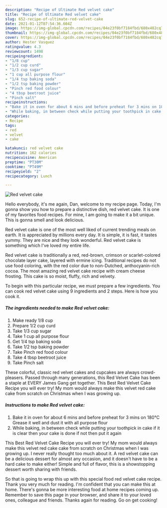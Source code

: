 ```yaml
---
description: "Recipe of Ultimate Red velvet cake"
title: "Recipe of Ultimate Red velvet cake"
slug: 652-recipe-of-ultimate-red-velvet-cake
date: 2021-01-12T07:54:36.604Z
image: https://img-global.cpcdn.com/recipes/04e23f0bf7184fbd/680x482cq70/red-velvet-cake-recipe-main-photo.jpg
thumbnail: https://img-global.cpcdn.com/recipes/04e23f0bf7184fbd/680x482cq70/red-velvet-cake-recipe-main-photo.jpg
cover: https://img-global.cpcdn.com/recipes/04e23f0bf7184fbd/680x482cq70/red-velvet-cake-recipe-main-photo.jpg
author: Hester Vasquez
ratingvalue: 4.3
reviewcount: 1498
recipeingredient:
- "1/8 cup"
- "1/2 cup curd"
- "1/3 cup sugar"
- "1 cup all purpose flour"
- "1/4 tsp baking soda"
- "1/2 tsp baking powder"
- "Pinch red food colour"
- "4 tbsp beetroot juice"
- "Pinch salt"
recipeinstructions:
- "Bake it in oven for about 6 mins and before preheat for 3 mins on 180°C Grease it well and dust it with all purpose flour"
- "While baking, in between check while putting your toothpick in cake if it is clear then your cake is done if not then put it again"
categories:
- Recipe
tags:
- red
- velvet
- cake

katakunci: red velvet cake 
nutrition: 162 calories
recipecuisine: American
preptime: "PT30M"
cooktime: "PT49M"
recipeyield: "2"
recipecategory: Lunch

---
```



![Red velvet cake](https://img-global.cpcdn.com/recipes/04e23f0bf7184fbd/680x482cq70/red-velvet-cake-recipe-main-photo.jpg)

Hello everybody, it's me again, Dan, welcome to my recipe page. Today, I'm gonna show you how to prepare a distinctive dish, red velvet cake. It is one of my favorites food recipes. For mine, I am going to make it a bit unique. This is gonna smell and look delicious.

Red velvet cake is one of the most well liked of current trending meals on earth. It is appreciated by millions every day. It is simple, it is fast, it tastes yummy. They are nice and they look wonderful. Red velvet cake is something which I've loved my entire life.

Red velvet cake is traditionally a red, red-brown, crimson or scarlet-colored chocolate layer cake, layered with ermine icing. Traditional recipes do not use food coloring, with the red color due to non-Dutched, anthocyanin-rich cocoa. The most amazing red velvet cake recipe with cream cheese frosting. This cake is so moist, fluffy, rich and velvety.


To begin with this particular recipe, we must prepare a few ingredients. You can cook red velvet cake using 9 ingredients and 2 steps. Here is how you cook it.

<!--inarticleads1-->

##### The ingredients needed to make Red velvet cake:

1. Make ready 1/8 cup
1. Prepare 1/2 cup curd
1. Take 1/3 cup sugar
1. Take 1 cup all purpose flour
1. Get 1/4 tsp baking soda
1. Take 1/2 tsp baking powder
1. Take Pinch red food colour
1. Take 4 tbsp beetroot juice
1. Take Pinch salt


These colorful, classic red velvet cakes and cupcakes are always crowd-pleasers. Passed through many generations, this Red Velvet Cake has been a staple at EVERY James Gang get together. This Best Red Velvet Cake Recipe you will ever try! My mom would always make this velvet red cake cake from scratch on Christmas when I was growing up. 

<!--inarticleads2-->

##### Instructions to make Red velvet cake:

1. Bake it in oven for about 6 mins and before preheat for 3 mins on 180°C Grease it well and dust it with all purpose flour
1. While baking, in between check while putting your toothpick in cake if it is clear then your cake is done if not then put it again


This Best Red Velvet Cake Recipe you will ever try! My mom would always make this velvet red cake cake from scratch on Christmas when I was growing up. I never really thought too much about it. A red velvet cake can be a delicious dessert for almost any occasion, and it doesn&#39;t have to be a hard cake to make either! Simple and full of flavor, this is a showstopping dessert worth sharing with friends. 

So that is going to wrap this up with this special food red velvet cake recipe. Thank you very much for reading. I'm confident that you can make this at home. There's gonna be more interesting food at home recipes coming up. Remember to save this page in your browser, and share it to your loved ones, colleague and friends. Thanks again for reading. Go on get cooking!
